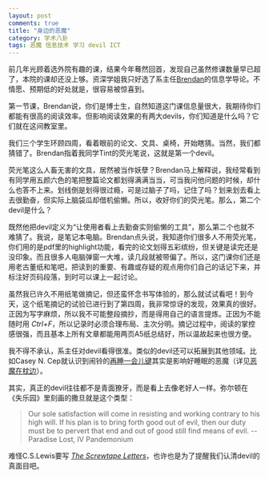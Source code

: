 ```yaml
---
layout: post
comments: true
title: "身边的恶魔"
category: 学术八卦  
tags: 恶魔 信息技术 学习 devil ICT 
---
```


前几年光顾着选外院有趣的课，结果今年蓦然回首，发现自己虽然修课数量早已超了，本院的课却还没上够。资深学姐我只好选了系主任[Brendan](http://research.ntu.edu.sg/expertise/academicprofile/Pages/StaffProfile.aspx?ST_EMAILID=BRENDAN)的信息学导论。不情愿、预期低的好处就是，很容易被惊喜到。

第一节课，Brendan说，你们是博士生，自然知道这门课信息量很大，我期待你们都能有很高的阅读效率。但影响阅读效果的有两大devils，你们知道是什么吗？它们就在这间教室里。

我们三个学生环顾四周，看着眼前的论文、文具、桌椅，开始瞎猜。当然，我们都猜错了。Brendan指着我同学Tint的荧光笔说，这就是第一个devil。

荧光笔这么人畜无害的文具，居然被当作妖孽？Brendan马上解释说，我经常看到有同学用五颜六色的笔把整篇论文都划得满满当当，可当我问他问题的时候，却什么也答不上来。划线倒是划得很过瘾，可是过脑子了吗，记住了吗？划来划去看上去很勤奋，但实际上脑袋瓜却借机偷懒。所以，收好你们的荧光笔。那么，第二个devil是什么？

既然他把devil定义为“让使用者看上去勤奋实则偷懒的工具”，那么第二个也就不难猜了。我说，是笔记本电脑。Brendan点头说，我知道你们很多人不用荧光笔，你们用的是pdf里的highlight功能，看完的论文划得五彩缤纷，但关键是读完还是没印象。而且很多人电脑弹窗一大堆，读几段就被带偏了。所以，这门课你们还是用老古董纸和笔吧，把读到的重要、有趣或存疑的观点用你们自己的话记下来，并标注好页码段落，到时可以课上一起讨论。

虽然我已许久不用纸笔做摘记，但还蛮怀念书写体验的，那么就试试看吧！到今天，这个纸笔摘记的试验已进行到了第四周，我非常惊讶的发现，效果真的很好。正因为写字麻烦，所以我不可能整段摘抄，而是得用自己的语言提炼。正因为不能随时用 *Ctrl+F*，所以记录时必须合理布局、主次分明。摘记过程中，阅读的掌控感很强，而且基本上所有文章都能用两页A5纸总结好，所以温故起来也很方便。

我不得不承认，系主任对devil看得很准。类似的devil还可以拓展到其他领域。比如Casey N. Cep就认识到闹铃的[再睡一会儿键](https://psmag.com/social-justice/devil-snooze-button-sleeping-sleep-morning-68787)其实是影响好睡眠的恶魔（详见[恶魔在枕边](/snooze)）。

其实，真正的devil往往都不是青面獠牙，而是看上去像老好人一样。弥尔顿在《失乐园》里刻画的撒旦就是这个类型：

> Our sole satisfaction will come in resisting and working contrary to his high will. If his plan is to bring forth good out of evil, then our duty must be to pervert that end and out of good still find means of evil. -- Paradise Lost, IV Pandemonium

难怪C.S.Lewis要写 [*The Screwtape Letters*](https://en.wikipedia.org/wiki/The_Screwtape_Letters)，也许也是为了提醒我们认清devil的真面目吧。
